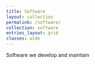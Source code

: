 ```yaml
---
title: Software
layout: collection
permalink: /software/
collection: software
entries_layout: grid
classes: wide
---
```


Software we develop and maintain
